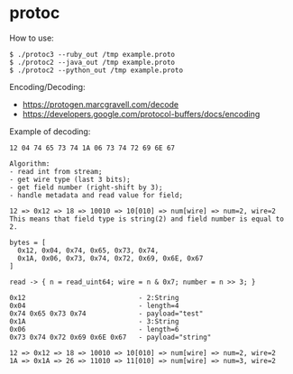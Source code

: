 # protoc

How to use:
```
$ ./protoc3 --ruby_out /tmp example.proto
$ ./protoc2 --java_out /tmp example.proto
$ ./protoc2 --python_out /tmp example.proto
```

Encoding/Decoding:
- https://protogen.marcgravell.com/decode
- https://developers.google.com/protocol-buffers/docs/encoding

Example of decoding:
```
12 04 74 65 73 74 1A 06 73 74 72 69 6E 67

Algorithm:
- read int from stream;
- get wire type (last 3 bits);
- get field number (right-shift by 3);
- handle metadata and read value for field;

12 => 0x12 => 18 => 10010 => 10[010] => num[wire] => num=2, wire=2
This means that field type is string(2) and field number is equal to 2.
```

```
bytes = [
  0x12, 0x04, 0x74, 0x65, 0x73, 0x74,
  0x1A, 0x06, 0x73, 0x74, 0x72, 0x69, 0x6E, 0x67
]

read -> { n = read_uint64; wire = n & 0x7; number = n >> 3; }

0x12                            - 2:String
0x04                            - length=4
0x74 0x65 0x73 0x74             - payload="test"
0x1A                            - 3:String
0x06                            - length=6
0x73 0x74 0x72 0x69 0x6E 0x67   - payload="string"

12 => 0x12 => 18 => 10010 => 10[010] => num[wire] => num=2, wire=2
1A => 0x1A => 26 => 11010 => 11[010] => num[wire] => num=3, wire=2
```
